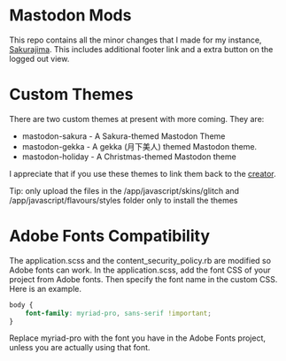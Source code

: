 # Mastodon Mods
This repo contains all the minor changes that I made for my instance, [Sakurajima](https://sakurajima.moe). This includes additional footer link and a extra button on the logged out view.

# Custom Themes
There are two custom themes at present with more coming. They are:
- mastodon-sakura - A Sakura-themed Mastodon Theme
- mastodon-gekka - A gekka (月下美人) themed Mastodon theme.
- mastodon-holiday - A Christmas-themed Mastodon theme

I appreciate that if you use these themes to link them back to the [creator](https://sakurajima.moe/@chikorita157).

Tip: only upload the files in the /app/javascript/skins/glitch and /app/javascript/flavours/styles folder only to install the themes

# Adobe Fonts Compatibility
The application.scss and the content_security_policy.rb are modified so Adobe fonts can work. In the application.scss, add the font CSS of your project from Adobe fonts. Then specify the font name in the custom CSS. Here is an example.

```css
body {
	font-family: myriad-pro, sans-serif !important;
}
```

Replace myriad-pro with the font you have in the Adobe Fonts project, unless you are actually using that font.